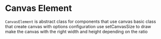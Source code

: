 # Canvas Element

`CanvasElement` is abstract class for components that use canvas
basic class that create canvas with options configuration
use setCanvasSize to draw make the canvas with the right width and height depending on the ratio